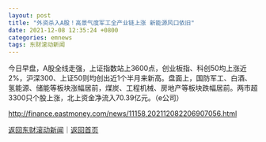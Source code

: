 ```yaml
---
layout: post
title: "外资杀入A股！高景气度军工全产业链上涨 新能源风口依旧"
date: 2021-12-08 12:35:24 +0800
categories: emnews
tags: 东财滚动新闻
---
```


今日早盘，A股全线走强，上证指数站上3600点，创业板指、科创50均上涨近2%，沪深300、上证50则均创出近1个半月来新高。盘面上，国防军工、白酒、氢能源、储能等板块涨幅居前，煤炭、工程机械、房地产等板块跌幅居前。两市超3300只个股上涨，北上资金净流入70.39亿元。（e公司）

<http://finance.eastmoney.com/news/11158,202112082206907056.html>

[返回东财滚动新闻](//finews.withounder.com/emnews/)｜[返回首页](//finews.withounder.com/)